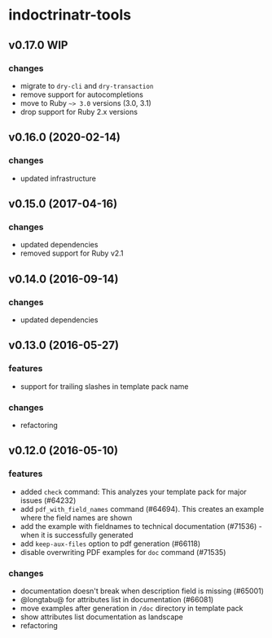 # indoctrinatr-tools

## v0.17.0 WIP

### changes

* migrate to `dry-cli` and `dry-transaction`
* remove support for autocompletions
* move to Ruby `~> 3.0` versions (3.0, 3.1)
* drop support for Ruby 2.x versions

## v0.16.0 (2020-02-14)

### changes

* updated infrastructure

## v0.15.0 (2017-04-16)

### changes

* updated dependencies
* removed support for Ruby v2.1

## v0.14.0 (2016-09-14)

### changes

* updated dependencies

## v0.13.0 (2016-05-27)

### features

* support for trailing slashes in template pack name

### changes

* refactoring

## v0.12.0 (2016-05-10)

### features

* added `check` command: This analyzes your template pack for major issues (#64232)
* add `pdf_with_field_names` command (#64694). This creates an example where the field names are shown
* add the example with fieldnames to technical documentation (#71536) - when it is successfully generated
* add `keep-aux-files` option to pdf generation (#66118)
* disable overwriting PDF examples for `doc` command (#71535)

### changes

* documentation doesn't break when description field is missing (#65001)
* @longtabu@ for attributes list in documentation (#66081)
* move examples after generation in `/doc` directory in template pack
* show attributes list documentation as landscape
* refactoring
